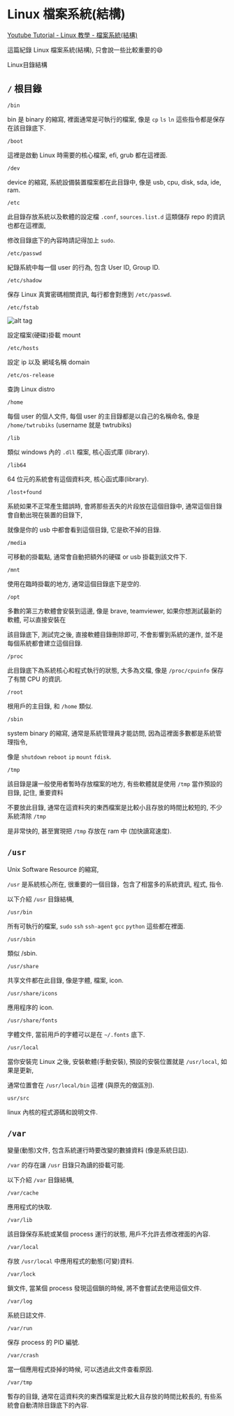 # Linux 檔案系統(結構)

[Youtube Tutorial - Linux 教學 - 檔案系統(結構)](https://youtu.be/C-1ebRFBiAI)

這篇紀錄 Linux 檔案系統(結構), 只會說一些比較重要的:smile:

Linux目錄結構

## `/` 根目錄

`/bin`

bin 是 binary 的縮寫, 裡面通常是可執行的檔案, 像是 `cp` `ls` `ln` 這些指令都是保存在該目錄底下.

`/boot`

這裡是啟動 Linux 時需要的核心檔案, efi, grub 都在這裡面.

`/dev`

device 的縮寫, 系統設備裝置檔案都在此目錄中, 像是 usb, cpu, disk, sda, ide, ram.

`/etc`

此目錄存放系統以及軟體的設定檔 `.conf`, `sources.list.d` 這類儲存 repo 的資訊也都在這裡面,

修改目錄底下的內容時請記得加上 `sudo`.

`/etc/passwd`

紀錄系統中每一個 user 的行為, 包含 User ID, Group ID.

`/etc/shadow`

保存 Linux 真實密碼相關資訊, 每行都會對應到 `/etc/passwd`.

`/etc/fstab`

![alt tag](https://i.imgur.com/79WxI5w.png)

設定檔案(硬碟)掛載 mount

`/etc/hosts`

設定 ip 以及 網域名稱 domain

`/etc/os-release`

查詢 Linux distro

`/home`

每個 user 的個人文件, 每個 user 的主目錄都是以自己的名稱命名, 像是 `/home/twtrubiks` (username 就是 twtrubiks)

`/lib`

類似 windows 內的 `.dll` 檔案, 核心函式庫 (library).

`/lib64`

64 位元的系統會有這個資料夾, 核心函式庫(library).

`/lost+found`

系統如果不正常產生錯誤時, 會將那些丟失的片段放在這個目錄中, 通常這個目錄會自動出現在裝置的目錄下,

就像是你的 usb 中都會看到這個目錄, 它是砍不掉的目錄.

`/media`

可移動的掛載點, 通常會自動把額外的硬碟 or usb 掛載到該文件下.

`/mnt`

使用在臨時掛載的地方, 通常這個目錄底下是空的.

`/opt`

多數的第三方軟體會安裝到這邊, 像是 brave, teamviewer, 如果你想測試最新的軟體, 可以直接安裝在

該目錄底下, 測試完之後, 直接軟體目錄刪除即可, 不會影響到系統的運作, 並不是每個系統都會建立這個目錄.

`/proc`

此目錄底下為系統核心和程式執行的狀態, 大多為文檔, 像是 `/proc/cpuinfo` 保存了有關 CPU 的資訊.

`/root`

根用戶的主目錄, 和 `/home` 類似.

`/sbin`

system binary 的縮寫, 通常是系統管理員才能訪問, 因為這裡面多數都是系統管理指令,

像是 `shutdown` `reboot` `ip` `mount` `fdisk`.

`/tmp`

該目錄是讓一般使用者暫時存放檔案的地方, 有些軟體就是使用 `/tmp` 當作預設的目錄, 記住, 重要資料

不要放此目錄, 通常在這資料夾的東西檔案是比較小且存放的時間比較短的, 不少系統清除 `/tmp`

是非常快的, 甚至實現把 `/tmp` 存放在 ram 中 (加快讀寫速度).

## `/usr`

Unix Software Resource 的縮寫,

`/usr` 是系統核心所在, 很重要的一個目錄，包含了相當多的系統資訊, 程式, 指令.

以下介紹 `/usr` 目錄結構,

`/usr/bin`

所有可執行的檔案, `sudo` `ssh` `ssh-agent` `gcc` `python` 這些都在裡面.

`/usr/sbin`

類似 /sbin.

`/usr/share`

共享文件都在此目錄, 像是字體, 檔案, icon.

`/usr/share/icons`

應用程序的 icon.

`/usr/share/fonts`

字體文件, 當前用戶的字體可以是在 `~/.fonts` 底下.

`/usr/local`

當你安裝完 Linux 之後, 安裝軟體(手動安裝), 預設的安裝位置就是 `/usr/local`, 如果是更新,

通常位置會在 `/usr/local/bin` 這裡 (與原先的做區別).

`usr/src`

linux 內核的程式源碼和說明文件.

## `/var`

變量(動態)文件, 包含系統運行時要改變的數據資料 (像是系統日誌).

`/var` 的存在讓 `/usr` 目錄只為讀的掛載可能.

以下介紹 `/var` 目錄結構,

`/var/cache`

應用程式的快取.

`/var/lib`

該目錄保存系統或某個 process 運行的狀態, 用戶不允許去修改裡面的內容.

`/var/local`

存放 `/usr/local` 中應用程式的動態(可變)資料.

`/var/lock`

鎖文件, 當某個 process 發現這個鎖的時候, 將不會嘗試去使用這個文件.

`/var/log`

系統日誌文件.

`/var/run`

保存 process 的 PID 編號.

`/var/crash`

當一個應用程式掛掉的時候, 可以透過此文件查看原因.

`/var/tmp`

暫存的目錄, 通常在這資料夾的東西檔案是比較大且存放的時間比較長的, 有些系統會自動清除目錄底下的內容.

